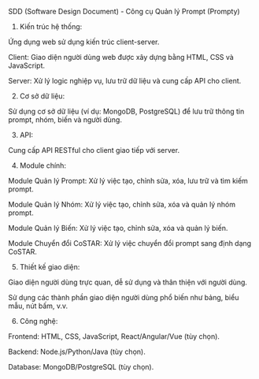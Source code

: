 SDD (Software Design Document) - Công cụ Quản lý Prompt (Prompty)
1. Kiến trúc hệ thống:

Ứng dụng web sử dụng kiến trúc client-server.

Client: Giao diện người dùng web được xây dựng bằng HTML, CSS và JavaScript.

Server: Xử lý logic nghiệp vụ, lưu trữ dữ liệu và cung cấp API cho client.

2. Cơ sở dữ liệu:

Sử dụng cơ sở dữ liệu (ví dụ: MongoDB, PostgreSQL) để lưu trữ thông tin prompt, nhóm, biến và người dùng.

3. API:

Cung cấp API RESTful cho client giao tiếp với server.

4. Module chính:

Module Quản lý Prompt: Xử lý việc tạo, chỉnh sửa, xóa, lưu trữ và tìm kiếm prompt.

Module Quản lý Nhóm: Xử lý việc tạo, chỉnh sửa, xóa và quản lý nhóm prompt.

Module Quản lý Biến: Xử lý việc tạo, chỉnh sửa, xóa và quản lý biến.

Module Chuyển đổi CoSTAR: Xử lý việc chuyển đổi prompt sang định dạng CoSTAR.

5. Thiết kế giao diện:

Giao diện người dùng trực quan, dễ sử dụng và thân thiện với người dùng.

Sử dụng các thành phần giao diện người dùng phổ biến như bảng, biểu mẫu, nút bấm, v.v.

6. Công nghệ:

Frontend: HTML, CSS, JavaScript, React/Angular/Vue (tùy chọn).

Backend: Node.js/Python/Java (tùy chọn).

Database: MongoDB/PostgreSQL (tùy chọn).